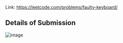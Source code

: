 Link: https://leetcode.com/problems/faulty-keyboard/
## Details of Submission
![image](https://github.com/mgalang229/LeetCode-Faulty-Keyboard/assets/51401355/a29ed3c3-a480-4d1b-85c9-05b8c242f17f)

